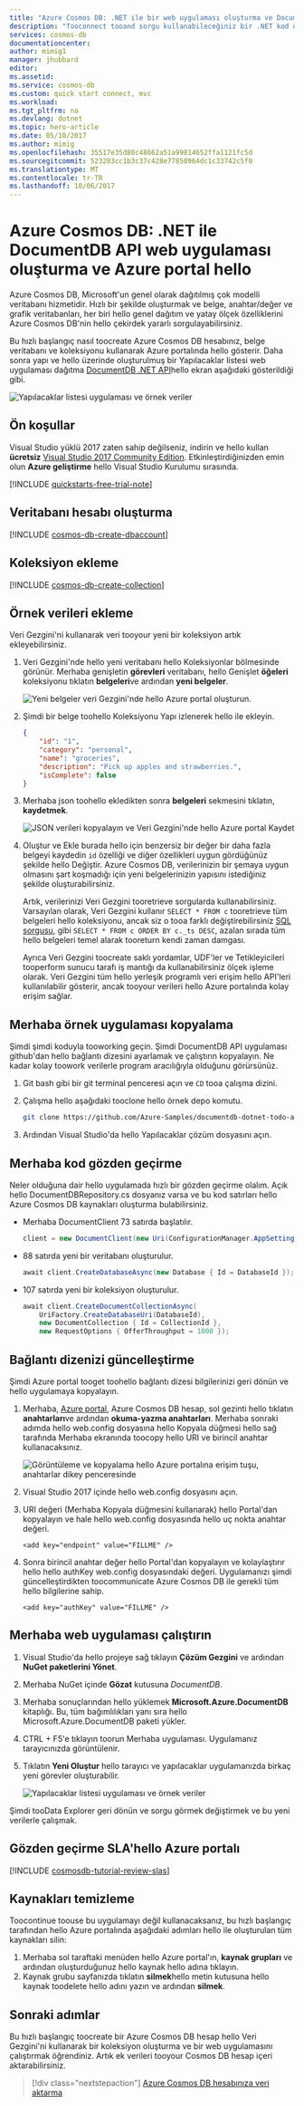 ```yaml
---
title: "Azure Cosmos DB: .NET ile bir web uygulaması oluşturma ve DocumentDB API hello | Microsoft Docs"
description: "Tooconnect tooand sorgu kullanabileceğiniz bir .NET kod örneği hello Azure Cosmos DB DocumentDB API sunar"
services: cosmos-db
documentationcenter: 
author: mimig1
manager: jhubbard
editor: 
ms.assetid: 
ms.service: cosmos-db
ms.custom: quick start connect, mvc
ms.workload: 
ms.tgt_pltfrm: na
ms.devlang: dotnet
ms.topic: hero-article
ms.date: 05/10/2017
ms.author: mimig
ms.openlocfilehash: 35517e35d80c48662a51a99814652ffa1121fc5d
ms.sourcegitcommit: 523283cc1b3c37c428e77850964dc1c33742c5f0
ms.translationtype: MT
ms.contentlocale: tr-TR
ms.lasthandoff: 10/06/2017
---
```

# <a name="azure-cosmos-db-build-a-documentdb-api-web-app-with-net-and-hello-azure-portal"></a>Azure Cosmos DB: .NET ile DocumentDB API web uygulaması oluşturma ve Azure portal hello

Azure Cosmos DB, Microsoft'un genel olarak dağıtılmış çok modelli veritabanı hizmetidir. Hızlı bir şekilde oluşturmak ve belge, anahtar/değer ve grafik veritabanları, her biri hello genel dağıtım ve yatay ölçek özelliklerini Azure Cosmos DB'nin hello çekirdek yararlı sorgulayabilirsiniz. 

Bu hızlı başlangıç nasıl toocreate Azure Cosmos DB hesabınız, belge veritabanı ve koleksiyonu kullanarak Azure portalında hello gösterir. Daha sonra yapı ve hello üzerinde oluşturulmuş bir Yapılacaklar listesi web uygulaması dağıtma [DocumentDB .NET API](documentdb-sdk-dotnet.md)hello ekran aşağıdaki gösterildiği gibi. 

![Yapılacaklar listesi uygulaması ve örnek veriler](./media/create-documentdb-dotnet/azure-comosdb-todo-app-list.png)

## <a name="prerequisites"></a>Ön koşullar

Visual Studio yüklü 2017 zaten sahip değilseniz, indirin ve hello kullan **ücretsiz** [Visual Studio 2017 Community Edition](https://www.visualstudio.com/downloads/). Etkinleştirdiğinizden emin olun **Azure geliştirme** hello Visual Studio Kurulumu sırasında.

[!INCLUDE [quickstarts-free-trial-note](../../includes/quickstarts-free-trial-note.md)]

<a id="create-account"></a>
## <a name="create-a-database-account"></a>Veritabanı hesabı oluşturma

[!INCLUDE [cosmos-db-create-dbaccount](../../includes/cosmos-db-create-dbaccount.md)]

<a id="create-collection"></a>
## <a name="add-a-collection"></a>Koleksiyon ekleme

[!INCLUDE [cosmos-db-create-collection](../../includes/cosmos-db-create-collection.md)]

<a id="add-sample-data"></a>
## <a name="add-sample-data"></a>Örnek verileri ekleme

Veri Gezgini'ni kullanarak veri tooyour yeni bir koleksiyon artık ekleyebilirsiniz.

1. Veri Gezgini'nde hello yeni veritabanı hello Koleksiyonlar bölmesinde görünür. Merhaba genişletin **görevleri** veritabanı, hello Genişlet **öğeleri** koleksiyonu tıklatın **belgeleri**ve ardından **yeni belgeler**. 

   ![Yeni belgeler veri Gezgini'nde hello Azure portal oluşturun.](./media/create-documentdb-dotnet/azure-cosmosdb-data-explorer-new-document.png)
  
2. Şimdi bir belge toohello Koleksiyonu Yapı izlenerek hello ile ekleyin.

     ```json
     {
         "id": "1",
         "category": "personal",
         "name": "groceries",
         "description": "Pick up apples and strawberries.",
         "isComplete": false
     }
     ```

3. Merhaba json toohello ekledikten sonra **belgeleri** sekmesini tıklatın, **kaydetmek**.

    ![JSON verileri kopyalayın ve Veri Gezgini'nde hello Azure portal Kaydet](./media/create-documentdb-dotnet/azure-cosmosdb-data-explorer-save-document.png)

4.  Oluştur ve Ekle burada hello için benzersiz bir değer bir daha fazla belgeyi kaydedin `id` özelliği ve diğer özellikleri uygun gördüğünüz şekilde hello Değiştir. Azure Cosmos DB, verilerinizin bir şemaya uygun olmasını şart koşmadığı için yeni belgelerinizin yapısını istediğiniz şekilde oluşturabilirsiniz.

     Artık, verilerinizi Veri Gezgini tooretrieve sorgularda kullanabilirsiniz. Varsayılan olarak, Veri Gezgini kullanır `SELECT * FROM c` tooretrieve tüm belgeleri hello koleksiyonu, ancak siz o tooa farklı değiştirebilirsiniz [SQL sorgusu](documentdb-sql-query.md), gibi `SELECT * FROM c ORDER BY c._ts DESC`, azalan sırada tüm hello belgeleri temel alarak tooreturn kendi zaman damgası.
 
     Ayrıca Veri Gezgini toocreate saklı yordamlar, UDF'ler ve Tetikleyicileri tooperform sunucu tarafı iş mantığı da kullanabilirsiniz ölçek işleme olarak. Veri Gezgini tüm hello yerleşik programlı veri erişim hello API'leri kullanılabilir gösterir, ancak tooyour verileri hello Azure portalında kolay erişim sağlar.

## <a name="clone-hello-sample-application"></a>Merhaba örnek uygulaması kopyalama

Şimdi şimdi koduyla tooworking geçin. Şimdi DocumentDB API uygulaması github'dan hello bağlantı dizesini ayarlamak ve çalıştırın kopyalayın. Ne kadar kolay toowork verilerle program aracılığıyla olduğunu görürsünüz. 

1. Git bash gibi bir git terminal penceresi açın ve `CD` tooa çalışma dizini.  

2. Çalışma hello aşağıdaki tooclone hello örnek depo komutu. 

    ```bash
    git clone https://github.com/Azure-Samples/documentdb-dotnet-todo-app.git
    ```

3. Ardından Visual Studio'da hello Yapılacaklar çözüm dosyasını açın. 

## <a name="review-hello-code"></a>Merhaba kod gözden geçirme

Neler olduğuna dair hello uygulamada hızlı bir gözden geçirme olalım. Açık hello DocumentDBRepository.cs dosyanız varsa ve bu kod satırları hello Azure Cosmos DB kaynakları oluşturma bulabilirsiniz. 

* Merhaba DocumentClient 73 satırda başlatılır.

    ```csharp
    client = new DocumentClient(new Uri(ConfigurationManager.AppSettings["endpoint"]), ConfigurationManager.AppSettings["authKey"]);`
    ```

* 88 satırda yeni bir veritabanı oluşturulur.

    ```csharp
    await client.CreateDatabaseAsync(new Database { Id = DatabaseId });
    ```

* 107 satırda yeni bir koleksiyon oluşturulur.

    ```csharp
    await client.CreateDocumentCollectionAsync(
        UriFactory.CreateDatabaseUri(DatabaseId),
        new DocumentCollection { Id = CollectionId },
        new RequestOptions { OfferThroughput = 1000 });
    ```

## <a name="update-your-connection-string"></a>Bağlantı dizenizi güncelleştirme

Şimdi Azure portal tooget toohello bağlantı dizesi bilgilerinizi geri dönün ve hello uygulamaya kopyalayın.

1. Merhaba, [Azure portal](http://portal.azure.com/), Azure Cosmos DB hesap, sol gezinti hello tıklatın **anahtarları**ve ardından **okuma-yazma anahtarları**. Merhaba sonraki adımda hello web.config dosyasına hello Kopyala düğmesi hello sağ tarafında Merhaba ekranında toocopy hello URI ve birincil anahtar kullanacaksınız.

    ![Görüntüleme ve kopyalama hello Azure portalına erişim tuşu, anahtarlar dikey penceresinde](./media/create-documentdb-dotnet/keys.png)

2. Visual Studio 2017 içinde hello web.config dosyasını açın. 

3. URI değeri (Merhaba Kopyala düğmesini kullanarak) hello Portal'dan kopyalayın ve hale hello web.config dosyasında hello uç nokta anahtar değeri. 

    `<add key="endpoint" value="FILLME" />`

4. Sonra birincil anahtar değer hello Portal'dan kopyalayın ve kolaylaştırır hello hello authKey web.config dosyasındaki değeri. Uygulamanızı şimdi güncelleştirdikten toocommunicate Azure Cosmos DB ile gerekli tüm hello bilgilerine sahip. 

    `<add key="authKey" value="FILLME" />`
    
## <a name="run-hello-web-app"></a>Merhaba web uygulaması çalıştırın
1. Visual Studio'da hello projeye sağ tıklayın **Çözüm Gezgini** ve ardından **NuGet paketlerini Yönet**. 

2. Merhaba NuGet içinde **Gözat** kutusuna *DocumentDB*.

3. Merhaba sonuçlarından hello yüklemek **Microsoft.Azure.DocumentDB** kitaplığı. Bu, tüm bağımlılıkları yanı sıra hello Microsoft.Azure.DocumentDB paketi yükler.

4. CTRL + F5'e tıklayın toorun Merhaba uygulaması. Uygulamanız tarayıcınızda görüntülenir. 

5. Tıklatın **Yeni Oluştur** hello tarayıcı ve yapılacaklar uygulamanızda birkaç yeni görevler oluşturabilir.

   ![Yapılacaklar listesi uygulaması ve örnek veriler](./media/create-documentdb-dotnet/azure-comosdb-todo-app-list.png)

Şimdi tooData Explorer geri dönün ve sorgu görmek değiştirmek ve bu yeni verilerle çalışmak. 

## <a name="review-slas-in-hello-azure-portal"></a>Gözden geçirme SLA'hello Azure portalı

[!INCLUDE [cosmosdb-tutorial-review-slas](../../includes/cosmos-db-tutorial-review-slas.md)]

## <a name="clean-up-resources"></a>Kaynakları temizleme

Toocontinue toouse bu uygulamayı değil kullanacaksanız, bu hızlı başlangıç tarafından hello Azure portalında aşağıdaki adımları hello ile oluşturulan tüm kaynakları silin:

1. Merhaba sol taraftaki menüden hello Azure portal'ın, **kaynak grupları** ve ardından oluşturduğunuz hello kaynak hello adına tıklayın. 
2. Kaynak grubu sayfanızda tıklatın **silmek**hello metin kutusuna hello kaynak toodelete hello adını yazın ve ardından **silmek**.

## <a name="next-steps"></a>Sonraki adımlar

Bu hızlı başlangıç toocreate bir Azure Cosmos DB hesap hello Veri Gezgini'ni kullanarak bir koleksiyon oluşturma ve bir web uygulamasını çalıştırmak öğrendiniz. Artık ek verileri tooyour Cosmos DB hesap içeri aktarabilirsiniz. 

> [!div class="nextstepaction"]
> [Azure Cosmos DB hesabınıza veri aktarma](import-data.md)


